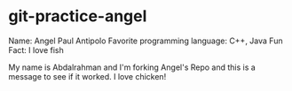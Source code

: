 # git-practice-angel

Name: 
    Angel Paul Antipolo
Favorite programming language:
    C++, Java
Fun Fact:
    I love fish

My name is Abdalrahman and I'm forking Angel's Repo and this is a message to see if it worked. I love chicken!
